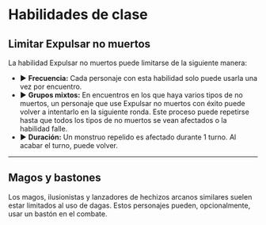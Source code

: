 # Habilidades de clase

## Limitar Expulsar no muertos 

La habilidad Expulsar no muertos puede limitarse de la siguiente manera: 

- ▶ **Frecuencia:** Cada personaje con esta habilidad solo puede usarla una vez por encuentro. 
- ▶ **Grupos mixtos:** En encuentros en los que haya varios tipos de no muertos, un personaje que use Expulsar no muertos con éxito puede volver a intentarlo en la siguiente ronda. Este proceso puede repetirse hasta que todos los tipos de no muertos se vean afectados o la habilidad falle. 
- ▶ **Duración:** Un monstruo repelido es afectado durante 1 turno. Al acabar el turno, puede volver. 

---

## Magos y bastones 

Los magos, ilusionistas y lanzadores de hechizos arcanos similares suelen estar limitados al uso de dagas. Estos personajes pueden, opcionalmente, usar un bastón en el combate.